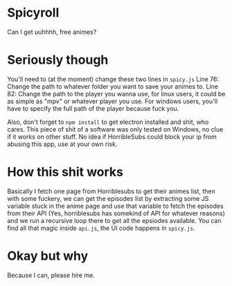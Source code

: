 # Spicyroll

Can I get uuhhhh, free animes?

# Seriously though

You'll need to (at the moment) change these two lines in `spicy.js`
Line 76: Change the path to whatever folder you want to save your animes to.
Line 82: Change the path to the player you wanna use, for linux users, it could be as simple as "mpv" or whatever player you use.
For windows users, you'll have to specify the full path of the player because fuck you.

Also, don't forget to `npm install` to get electron installed and shit, who cares.
This piece of shit of a software was only tested on Windows, no clue if it works on other stuff.
No idea if HorribleSubs could block your ip from abusing this app, use at your own risk.

# How this shit works

Basically I fetch one page from Horriblesubs to get their animes list, then with some fuckery, we can get the episodes list by extracting some JS variable stuck in the anime page and use that variable to fetch the episodes from their API (Yes, horriblesubs has somekind of API for whatever reasons) and we run a recursive loop there to get all the epsiodes available. 
You can find all that magic inside `api.js`, the UI code happens in `spicy.js`.

# Okay but why
Because I can, please hire me.